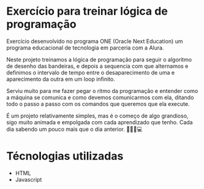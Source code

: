 # Exercício para treinar lógica de programação
<p>Exercício desenvolvido no programa ONE (Oracle Next Education) um programa educacional de tecnologia em parceria com a Alura. </p>

<p>Neste projeto treinamos a lógica de programação para seguir o algoritmo de desenho das bandeiras, e depois a sequencia com que alternamos e definimos o intervalo de tempo entre o desaparecimento de uma e aparecimento da outra em um loop infinito.</p>

<p>Serviu muito para me fazer pegar o ritmo da programação e entender como a máquina se comunica e como devemos comunicarmos com ela, ditando todo o passo a passo com os comandos que queremos que ela execute.</p>

<p>É um projeto relativamente simples, mas é o começo de algo grandioso, sigo muito animada e empolgada com cada aprendizado que tenho. Cada dia sabendo um pouco mais que o dia anterior. 💜👩‍💻💻</p>

# Técnologias utilizadas
- HTML
- Javascript 